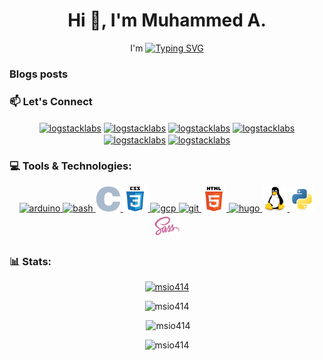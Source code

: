 <div align="center">
    <h1 align="center">Hi 👋, I'm Muhammed A.</h1>
    I'm <a href="https://git.io/typing-svg">
    <img src="https://readme-typing-svg.herokuapp.com?font=Space+Grotesk&duration=4000&pause=1000&color=A0FF14&center=true&vCenter=true&random=true&width=435&lines=An+Aspiring+Cybersecurity+Engineer;An+Ethical+Hacker+in+Training;A+Security+Enthusiast;A+Future+InfoSec+Professional" alt="Typing SVG" />
    </a>
</div>

### Blogs posts
<!-- BLOG-POST-LIST:START -->
<!-- BLOG-POST-LIST:END -->

<h3 align="left">📫 Let's Connect</h3>
<p align="center">
<a href="https://linkedin.com/in/logstacklabs" target="blank"><img align="center" src="https://raw.githubusercontent.com/rahuldkjain/github-profile-readme-generator/master/src/images/icons/Social/linked-in-alt.svg" alt="logstacklabs" height="30" width="40" /></a>
<a href="https://instagram.com/logstacklabs" target="blank"><img align="center" src="https://raw.githubusercontent.com/rahuldkjain/github-profile-readme-generator/master/src/images/icons/Social/instagram.svg" alt="logstacklabs" height="30" width="40" /></a>
<a href="https://www.youtube.com/c/logstacklabs" target="blank"><img align="center" src="https://raw.githubusercontent.com/rahuldkjain/github-profile-readme-generator/master/src/images/icons/Social/youtube.svg" alt="logstacklabs" height="30" width="40" /></a>
<a href="https://www.hackerrank.com/logstacklabs" target="blank"><img align="center" src="https://raw.githubusercontent.com/rahuldkjain/github-profile-readme-generator/master/src/images/icons/Social/hackerrank.svg" alt="logstacklabs" height="30" width="40" /></a>
<a href="https://www.leetcode.com/logstacklabs" target="blank"><img align="center" src="https://raw.githubusercontent.com/rahuldkjain/github-profile-readme-generator/master/src/images/icons/Social/leet-code.svg" alt="logstacklabs" height="30" width="40" /></a>
<a href="/logstacklabs" target="blank"><img align="center" src="https://raw.githubusercontent.com/rahuldkjain/github-profile-readme-generator/master/src/images/icons/Social/rss.svg" alt="logstacklabs" height="30" width="40" /></a>
</p>

<h3 align="left">💻 Tools & Technologies:</h3>
<p align="center"> <a href="https://www.arduino.cc/" target="_blank" rel="noreferrer"> <img src="https://cdn.worldvectorlogo.com/logos/arduino-1.svg" alt="arduino" width="40" height="40"/> </a> <a href="https://www.gnu.org/software/bash/" target="_blank" rel="noreferrer"> <img src="https://www.vectorlogo.zone/logos/gnu_bash/gnu_bash-icon.svg" alt="bash" width="40" height="40"/> </a> <a href="https://www.cprogramming.com/" target="_blank" rel="noreferrer"> <img src="https://raw.githubusercontent.com/devicons/devicon/master/icons/c/c-original.svg" alt="c" width="40" height="40"/> </a> <a href="https://www.w3schools.com/css/" target="_blank" rel="noreferrer"> <img src="https://raw.githubusercontent.com/devicons/devicon/master/icons/css3/css3-original-wordmark.svg" alt="css3" width="40" height="40"/> </a> <a href="https://cloud.google.com" target="_blank" rel="noreferrer"> <img src="https://www.vectorlogo.zone/logos/google_cloud/google_cloud-icon.svg" alt="gcp" width="40" height="40"/> </a> <a href="https://git-scm.com/" target="_blank" rel="noreferrer"> <img src="https://www.vectorlogo.zone/logos/git-scm/git-scm-icon.svg" alt="git" width="40" height="40"/> </a> <a href="https://www.w3.org/html/" target="_blank" rel="noreferrer"> <img src="https://raw.githubusercontent.com/devicons/devicon/master/icons/html5/html5-original-wordmark.svg" alt="html5" width="40" height="40"/> </a> <a href="https://gohugo.io/" target="_blank" rel="noreferrer"> <img src="https://api.iconify.design/logos-hugo.svg" alt="hugo" width="40" height="40"/> </a> <a href="https://www.linux.org/" target="_blank" rel="noreferrer"> <img src="https://raw.githubusercontent.com/devicons/devicon/master/icons/linux/linux-original.svg" alt="linux" width="40" height="40"/> </a> <a href="https://www.python.org" target="_blank" rel="noreferrer"> <img src="https://raw.githubusercontent.com/devicons/devicon/master/icons/python/python-original.svg" alt="python" width="40" height="40"/> </a> <a href="https://sass-lang.com" target="_blank" rel="noreferrer"> <img src="https://raw.githubusercontent.com/devicons/devicon/master/icons/sass/sass-original.svg" alt="sass" width="40" height="40"/> </a> </p>

<h3 align="left">📊 Stats: </h3>
<p align="center"><a href="https://github.com/ryo-ma/github-profile-trophy"><img src="https://github-profile-trophy.vercel.app/?username=msio414" alt="msio414" /></a></p>
<p align="center"><img src="https://github-readme-stats.vercel.app/api/top-langs?username=msio414&show_icons=true&locale=en&layout=compact" alt="msio414" /></p>
<p align="center">&nbsp;<img src="https://github-readme-stats.vercel.app/api?username=msio414&show_icons=true&locale=en" alt="msio414" /></p>
<p align="center"><img src="https://github-readme-streak-stats.herokuapp.com/?user=msio414&" alt="msio414" /></p>
